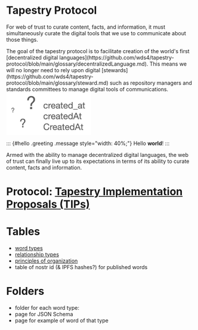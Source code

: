 Tapestry Protocol
=====

For web of trust to curate content, facts, and information, it must simultaneously curate the digital tools that we use to communicate about those things. 

<div width="45%" >
The goal of the tapestry protocol is to facilitate creation of the world's first [decentralized digital languages](https://github.com/wds4/tapestry-protocol/blob/main/glossary/decentralizedLanguage.md). This means we will no longer need to rely upon digital [stewards](https://github.com/wds4/tapestry-protocol/blob/main/glossary/steward.md) such as repository managers and standards committees to manage digital tools of communications.
</div>

<span style="display:inline-block" >
  <img
    align="top"
    width="45%"
    src="images/createdAt.png"
  />
</span>

::: {#hello .greeting .message style="width: 40%;"}
Hello **world**!
:::

Armed with the ability to manage decentralized digital languages, the web of trust can finally live up to its expectations in terms of its ability to curate content, facts and information.

# Protocol: [Tapestry Implementation Proposals (TIPs)](https://github.com/wds4/tapestry-protocol/blob/main/tips/README.md)

# Tables

- [word types](tips/tables/wordTypes.md)
- [relationship types](tips/tables/relationshipTypes.md)
- [principles of organization](tips/tables/principlesOfOrganization.md)
- table of nostr id (& IPFS hashes?) for published words

# Folders
- folder for each word type: 
- page for JSON Schema 
- page for example of word of that type
